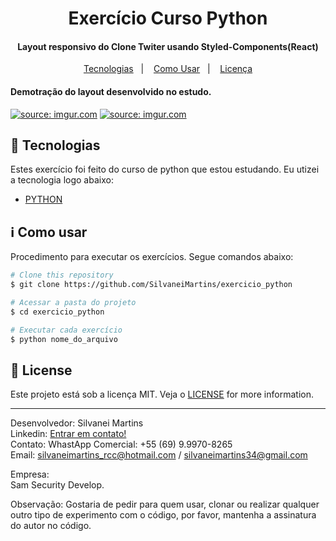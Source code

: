 <h1 align="center">
    Exercício Curso Python
</h1>

<h4 align="center">
  Layout responsivo do Clone Twiter usando Styled-Components(React)
</h4>

<p align="center">
  <a href="#rocket-tecnologias">Tecnologias</a>&nbsp;&nbsp;&nbsp;|&nbsp;&nbsp;&nbsp;
  <a href="#information_source-como-usar">Como Usar</a>&nbsp;&nbsp;&nbsp;|&nbsp;&nbsp;&nbsp;
  <a href="#memo-license">Licença</a>
</p>

<h4 align="left">
  Demotração do layout desenvolvido no estudo.
</h4>

<a href="https://imgur.com/1j5Yvye"><img src="https://i.imgur.com/1j5Yvye.png" title="source: imgur.com" /></a>
<a href="https://imgur.com/RKGf6Nm"><img src="https://i.imgur.com/RKGf6Nm.png" title="source: imgur.com" /></a>

## :rocket: Tecnologias

Estes exercício foi feito do curso de python que estou estudando. Eu utizei a tecnologia logo abaixo:

-  [PYTHON](https://www.python.org/)

## :information_source: Como usar

Procedimento para executar os exercícios. Segue comandos abaixo:

```bash
# Clone this repository
$ git clone https://github.com/SilvaneiMartins/exercicio_python

# Acessar a pasta do projeto
$ cd exercicio_python

# Executar cada exercício
$ python nome_do_arquivo
```

## :memo: License
Este projeto está sob a licença MIT. Veja o [LICENSE](https://github.com/SilvaneiMartins/exercicio_python/blob/master/LICENSE) for more information.

---

Desenvolvedor: Silvanei Martins<br>
Linkedin: [Entrar em contato!](https://www.linkedin.com/in/silvanei-martins-a5412436/)<br>
Contato: WhastApp Comercial: +55 (69) 9.9970-8265 <br>
Email: silvaneimartins_rcc@hotmail.com / silvaneimartins34@gmail.com<br>

Empresa: <br>
Sam Security Develop.<br>

Observação: Gostaria de pedir para quem usar, clonar ou realizar qualquer outro tipo de experimento com o código,
por favor, mantenha a assinatura do autor no código.
